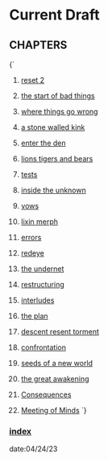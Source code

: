 # Current Draft 

## CHAPTERS

{`
 1. [reset 2](reset-2.md)

 2. [the start of bad things](the-start-of-bad-things.md)
 
 3. [where things go wrong](where-things-go-wrong.md)
 
 4. [a stone walled kink](a-stone-walled-kink.md)
 
 5. [enter the den](enter-the-den.md)
 
 6. [lions tigers and bears](lions-tigers-and-bears.md)
 
 7. [tests](tests.md)
 
 8. [inside the unknown](inside-the-unknown.md)
 
 9. [vows](vows.md)
 
 10. [lixin merph](lixin-merph.md)
 
 11. [errors](errors.md)
 
 12. [redeye](redeye.md)
 
 13. [the undernet](the-undernet.md)
 
 14. [restructuring](restructuring.md)
 
 15. [interludes](interludes.md)
 
 16. [the plan](the-plan.md)
 
 17. [descent resent torment](descent-resent-torment.md)
 
 18. [confrontation](confrontation.md)
 
 19. [seeds of a new world](seeds-of-a-new-world.md)

 20. [the great awakening](the-great-awakening.md)

 21. [Consequences](consequences.md)

 22. [Meeting of Minds](meeting-of-minds.md)
`}
### [index](../index.md)
date:04/24/23
